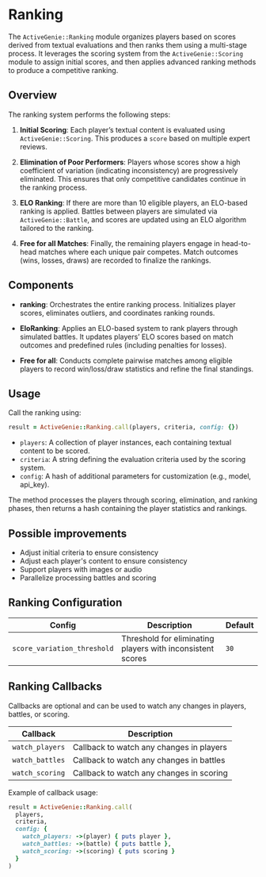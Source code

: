 # Ranking

The `ActiveGenie::Ranking` module organizes players based on scores derived from textual evaluations and then ranks them using a multi-stage process. It leverages the scoring system from the `ActiveGenie::Scoring` module to assign initial scores, and then applies advanced ranking methods to produce a competitive ranking.

## Overview

The ranking system performs the following steps:

1. **Initial Scoring**: Each player’s textual content is evaluated using `ActiveGenie::Scoring`. This produces a `score` based on multiple expert reviews.

2. **Elimination of Poor Performers**: Players whose scores show a high coefficient of variation (indicating inconsistency) are progressively eliminated. This ensures that only competitive candidates continue in the ranking process.

3. **ELO Ranking**: If there are more than 10 eligible players, an ELO-based ranking is applied. Battles between players are simulated via `ActiveGenie::Battle`, and scores are updated using an ELO algorithm tailored to the ranking.

4. **Free for all Matches**: Finally, the remaining players engage in head-to-head matches where each unique pair competes. Match outcomes (wins, losses, draws) are recorded to finalize the rankings.

## Components

- **ranking**: Orchestrates the entire ranking process. Initializes player scores, eliminates outliers, and coordinates ranking rounds.

- **EloRanking**: Applies an ELO-based system to rank players through simulated battles. It updates players’ ELO scores based on match outcomes and predefined rules (including penalties for losses).

- **Free for all**: Conducts complete pairwise matches among eligible players to record win/loss/draw statistics and refine the final standings.

## Usage

Call the ranking using:

```ruby
result = ActiveGenie::Ranking.call(players, criteria, config: {})
```

- `players`: A collection of player instances, each containing textual content to be scored.
- `criteria`: A string defining the evaluation criteria used by the scoring system.
- `config`: A hash of additional parameters for customization (e.g., model, api_key).

The method processes the players through scoring, elimination, and ranking phases, then returns a hash containing the player statistics and rankings.

## Possible improvements
- Adjust initial criteria to ensure consistency
- Adjust each player's content to ensure consistency
- Support players with images or audio
- Parallelize processing battles and scoring

## Ranking Configuration

| Config | Description | Default |
|--------|-------------|---------|
| `score_variation_threshold` | Threshold for eliminating players with inconsistent scores | `30` |

## Ranking Callbacks
Callbacks are optional and can be used to watch any changes in players, battles, or scoring.

| Callback | Description |
|--------|-------------|
| `watch_players` | Callback to watch any changes in players |
| `watch_battles` | Callback to watch any changes in battles |
| `watch_scoring` | Callback to watch any changes in scoring |

Example of callback usage:

```ruby
result = ActiveGenie::Ranking.call(
  players,
  criteria,
  config: {
    watch_players: ->(player) { puts player },
    watch_battles: ->(battle) { puts battle },
    watch_scoring: ->(scoring) { puts scoring }
  }
)
```


